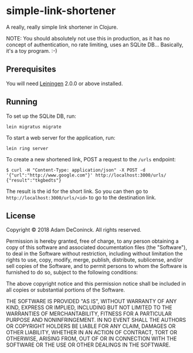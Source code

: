 # simple-link-shortener

A really, really simple link shortener in Clojure.

NOTE: You should absolutely not use this in
production, as it has no concept of authentication, no rate limiting,
uses an SQLite DB... Basically, it's a toy program. :-)

## Prerequisites

You will need [Leiningen][] 2.0.0 or above installed.

[leiningen]: https://github.com/technomancy/leiningen

## Running

To set up the SQLite DB, run:

    lein migratus migrate

To start a web server for the application, run:

    lein ring server

To create a new shortened link, POST a request to the `/urls` endpoint:

    $ curl -H "Content-Type: application/json" -X POST -d '{"url":"http://www.google.com"}' http://localhost:3000/urls/
    {"result":"tkgbedts"}

The result is the id for the short link. So you can then go to `http://localhost:3000/urls/<id>`
to go to the destination link.

## License

Copyright © 2018 Adam DeConinck.
All rights reserved.

Permission is hereby granted, free of charge, to any person obtaining a copy
of this software and associated documentation files (the "Software"), to deal
in the Software without restriction, including without limitation the rights
to use, copy, modify, merge, publish, distribute, sublicense, and/or sell
copies of the Software, and to permit persons to whom the Software is
furnished to do so, subject to the following conditions:

The above copyright notice and this permission notice shall be included in all
copies or substantial portions of the Software.

THE SOFTWARE IS PROVIDED "AS IS", WITHOUT WARRANTY OF ANY KIND, EXPRESS OR
IMPLIED, INCLUDING BUT NOT LIMITED TO THE WARRANTIES OF MERCHANTABILITY,
FITNESS FOR A PARTICULAR PURPOSE AND NONINFRINGEMENT. IN NO EVENT SHALL THE
AUTHORS OR COPYRIGHT HOLDERS BE LIABLE FOR ANY CLAIM, DAMAGES OR OTHER
LIABILITY, WHETHER IN AN ACTION OF CONTRACT, TORT OR OTHERWISE, ARISING FROM,
OUT OF OR IN CONNECTION WITH THE SOFTWARE OR THE USE OR OTHER DEALINGS IN THE
SOFTWARE.
